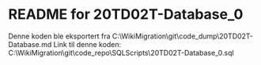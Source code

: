 # README for 20TD02T-Database_0
Denne koden ble eksportert fra C:\WikiMigration\git\code_dump\20TD02T-Database.md
Link til denne koden: C:\WikiMigration\git\code_repo\SQLScripts\20TD02T-Database_0.sql
